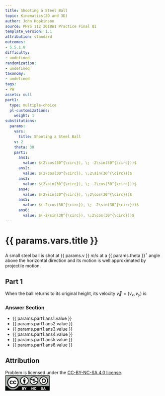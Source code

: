 ```yaml
---
title: Shooting a Steel Ball
topic: Kinematics(2D and 3D)
author: John Hopkinson
source: PHYS 112 2018W1 Practice Final Q1
template_version: 1.1
attribution: standard
outcomes:
- 5.5.1.0
difficulty:
- undefined
randomization:
- undefined
taxonomy:
- undefined
tags:
- PW
assets: null
part1:
  type: multiple-choice
  pl-customizations:
    weight: 1
substitutions:
  params:
    vars:
      title: Shooting a Steel Ball
    v: 2
    theta: 30
    part1:
      ans1:
        value: $(2\cos(30^{\circ}), \; -2\sin(30^{\circ}))$
      ans2:
        value: $(2\cos(30^{\circ}), \;2\sin(30^{\circ}))$
      ans3:
        value: $(2\sin(30^{\circ}), \; -2\cos(30^{\circ}))$
      ans4:
        value: $(2\sin(30^{\circ}), \;2\cos(30^{\circ}))$
      ans5:
        value: $(-2\cos(30^{\circ}), \; -2\sin(30^{\circ}))$
      ans6:
        value: $(-2\sin(30^{\circ}), \;2\cos(30^{\circ}))$
---
```

# {{ params.vars.title }}
A small steel ball is shot at {{ params.v }} $m/s$ at a {{ params.theta }}$^{\circ}$ angle above the horizontal direction and its motion is well approximated by projectile motion.

## Part 1

When the ball returns to its original height, its velocity $\overrightarrow{v} = (v_x, v_y)$ is:

### Answer Section

- {{ params.part1.ans1.value }}
- {{ params.part1.ans2.value }}
- {{ params.part1.ans3.value }}
- {{ params.part1.ans4.value }}
- {{ params.part1.ans5.value }}
- {{ params.part1.ans6.value }}

## Attribution

Problem is licensed under the [CC-BY-NC-SA 4.0 license](https://creativecommons.org/licenses/by-nc-sa/4.0/).<br> ![The Creative Commons 4.0 license requiring attribution-BY, non-commercial-NC, and share-alike-SA license.](https://raw.githubusercontent.com/firasm/bits/master/by-nc-sa.png)